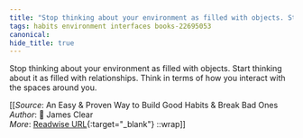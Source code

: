 ```yaml
---
title: "Stop thinking about your environment as filled with objects. Start ..."
tags: habits environment interfaces books-22695053
canonical: 
hide_title: true
---
```


Stop thinking about your environment as filled with objects. Start thinking about it as filled with relationships. Think in terms of how you interact with the spaces around you.


[[_Source_: An Easy & Proven Way to Build Good Habits & Break Bad Ones<br>
_Author_: 📕 James Clear<br>
_More_: [Readwise URL](https://readwise.io/open/446271373){:target="_blank"}
::wrap]]